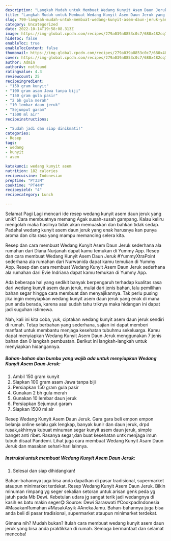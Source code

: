 ```yaml
---
description: "Langkah Mudah untuk Membuat Wedang Kunyit Asem Daun Jeruk yang Enak, Lezat"
title: "Langkah Mudah untuk Membuat Wedang Kunyit Asem Daun Jeruk yang Enak, Lezat"
slug: 799-langkah-mudah-untuk-membuat-wedang-kunyit-asem-daun-jeruk-yang-enak-lezat
category: Uncategorized
date: 2022-10-14T19:58:08.313Z
image: https://img-global.cpcdn.com/recipes/279a039a8853c0c7/680x482cq70/wedang-kunyit-asem-daun-jeruk-foto-resep-utama.jpg
hideToc: false
enableToc: true
enableTocContent: false
thumbnail: https://img-global.cpcdn.com/recipes/279a039a8853c0c7/680x482cq70/wedang-kunyit-asem-daun-jeruk-foto-resep-utama.jpg
cover: https://img-global.cpcdn.com/recipes/279a039a8853c0c7/680x482cq70/wedang-kunyit-asem-daun-jeruk-foto-resep-utama.jpg
author: Admin
authorAv: notfound
ratingvalue: 4.3
reviewcount: 25
recipeingredient:
- "150 gram kunyit"
- "100 gram asam Jawa tanpa biji"
- "150 gram gula pasir"
- "2 bh gula merah"
- "10 lembar daun jeruk"
- "Sejumput garam"
- "1500 ml air"
recipeinstructions:

- "Sudah jadi dan siap dinikmati!"
categories:
- Resep
tags:
- wedang
- kunyit
- asem

katakunci: wedang kunyit asem 
nutrition: 182 calories
recipecuisine: Indonesian
preptime: "PT33M"
cooktime: "PT44M"
recipeyield: "4"
recipecategory: Lunch

---
```



Selamat Pagi Lagi mencari ide resep wedang kunyit asem daun jeruk yang unik? Cara membuatnya memang Agak susah-susah gampang. Kalau keliru mengolah maka hasilnya tidak akan memuaskan dan bahkan tidak sedap. Padahal wedang kunyit asem daun jeruk yang enak harusnya kan punya aroma dan cita rasa yang mampu memancing selera kita.


Resep dan cara membuat Wedang Kunyit Asem Daun Jeruk sederhana ala rumahan dari Diana Nurjanah dapat kamu temukan di Yummy App. Resep dan cara membuat Wedang Kunyit Asem Daun Jeruk #YummyXtraPoint sederhana ala rumahan dari Nurwanida dapat kamu temukan di Yummy App. Resep dan cara membuat Wedang Kunyit Asem Daun Jeruk sederhana ala rumahan dari Evie Indriana dapat kamu temukan di Yummy App.

Ada beberapa hal yang sedikit banyak berpengaruh terhadap kualitas rasa dari wedang kunyit asem daun jeruk, mulai dari jenis bahan, lalu pemilihan bahan segar hingga cara membuat dan menyajikannya. Tak perlu pusing jika ingin menyiapkan wedang kunyit asem daun jeruk yang enak di mana pun anda berada, karena asal sudah tahu triknya maka hidangan ini dapat jadi suguhan istimewa.


Nah, kali ini kita coba, yuk, ciptakan wedang kunyit asem daun jeruk sendiri di rumah. Tetap berbahan yang sederhana, sajian ini dapat memberi manfaat untuk membantu menjaga kesehatan tubuhmu sekeluarga. Kamu dapat menyiapkan Wedang Kunyit Asem Daun Jeruk menggunakan 7 jenis bahan dan 0 langkah pembuatan. Berikut ini langkah-langkah untuk menyiapkan hidangannya.

<!--inarticleads1-->

##### Bahan-bahan dan bumbu yang wajib ada untuk menyiapkan Wedang Kunyit Asem Daun Jeruk:

1. Ambil 150 gram kunyit
1. Siapkan 100 gram asam Jawa tanpa biji
1. Persiapkan 150 gram gula pasir
1. Gunakan 2 bh gula merah
1. Gunakan 10 lembar daun jeruk
1. Persiapkan Sejumput garam
1. Siapkan 1500 ml air


Resep Wedang Kunyit Asem Daun Jeruk. Gara gara beli empon empon belanja online selalu gak lengkap, banyak kunir dan daun jeruk, drpd rusak,akhirnya kubuat minuman segar kunyit asem daun jeruk, simple banget anti ribet. Rasanya segar,dan buat kesehatan untk menjaga imun tubuh disaat Pandemi. Lihat juga cara membuat Wedang Kunyit Asam Daun Jeruk dan masakan sehari-hari lainnya. 

<!--inarticleads2-->

##### Instruksi untuk membuat Wedang Kunyit Asem Daun Jeruk:


1. Selesai dan siap dihidangkan!

Bahan-bahannya juga bisa anda dapatkan di pasar tradisional, supermarket ataupun minimarket terdekat. Resep Wedang Kunyit Asem Daun Jeruk. Bikin minuman rimpang yg seger sekalian setoran untuk arisan genk peda yg jatuh pada Mb Dewi. Kebetulan udara jg sangat terik jadi wedangnya di kasih es batu makin seger😋 Source: Dewi Saraswati #CookpadIndonesia #MasakanRumahan #MasakAsyik #AnekaJamu. Bahan-bahannya juga bisa anda beli di pasar tradisional, supermarket ataupun minimarket terdekat. 

Gimana nih? Mudah bukan? Itulah cara membuat wedang kunyit asem daun jeruk yang bisa anda praktikkan di rumah. Semoga bermanfaat dan selamat mencoba!
